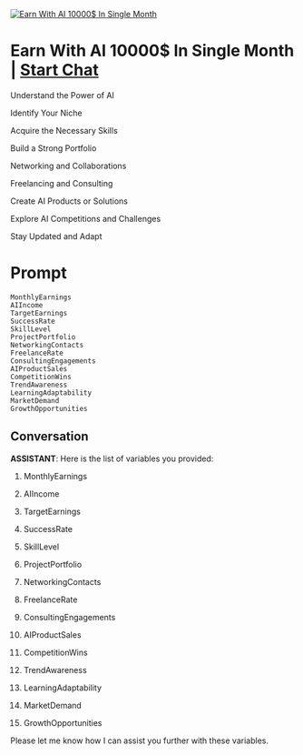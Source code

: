 
[![Earn With AI 10000$ In Single Month](https://flow-prompt-covers.s3.us-west-1.amazonaws.com/icon/cute/cute_2.png)](https://gptcall.net/chat.html?data=%7B%22contact%22%3A%7B%22id%22%3A%22H1vYnqqLn1LoAKtz-36bd%22%2C%22flow%22%3Atrue%7D%7D)
# Earn With AI 10000$ In Single Month | [Start Chat](https://gptcall.net/chat.html?data=%7B%22contact%22%3A%7B%22id%22%3A%22H1vYnqqLn1LoAKtz-36bd%22%2C%22flow%22%3Atrue%7D%7D)
Understand the Power of AI

Identify Your Niche

Acquire the Necessary Skills

Build a Strong Portfolio

Networking and Collaborations

Freelancing and Consulting

Create AI Products or Solutions

Explore AI Competitions and Challenges

Stay Updated and Adapt

# Prompt

```
MonthlyEarnings
AIIncome
TargetEarnings
SuccessRate
SkillLevel
ProjectPortfolio
NetworkingContacts
FreelanceRate
ConsultingEngagements
AIProductSales
CompetitionWins
TrendAwareness
LearningAdaptability
MarketDemand
GrowthOpportunities
```

## Conversation

**ASSISTANT**: Here is the list of variables you provided:



1. MonthlyEarnings

2. AIIncome

3. TargetEarnings

4. SuccessRate

5. SkillLevel

6. ProjectPortfolio

7. NetworkingContacts

8. FreelanceRate

9. ConsultingEngagements

10. AIProductSales

11. CompetitionWins

12. TrendAwareness

13. LearningAdaptability

14. MarketDemand

15. GrowthOpportunities



Please let me know how I can assist you further with these variables.


